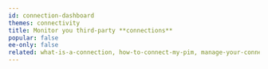 ```yaml
---
id: connection-dashboard
themes: connectivity
title: Monitor you third-party **connections**
popular: false
ee-only: false
related: what-is-a-connection, how-to-connect-my-pim, manage-your-connections
---
```




